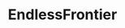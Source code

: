 ---
title: EndlessFrontier
crosslinks:
- u_imguralbumbot
- TowerOfTrial
- youtubefactsbot
- TurkeyEndlessFrontier
- nocontext
- excel
- autourbanbot
- AndroidGaming
- IdleHeroesPS
- 2007scape
- redditmobile
- AskReddit
- PuzzleAndDragons
- tmsbmeta
- youtubot
- KenM
- wow
- 20h0wuo
- incremental_games
- Warframe
---